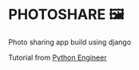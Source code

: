 # PHOTOSHARE 🖼
Photo sharing app build using django 

Tutorial from <a href="https://youtu.be/mbYx0TGPADE">Python Engineer</a>